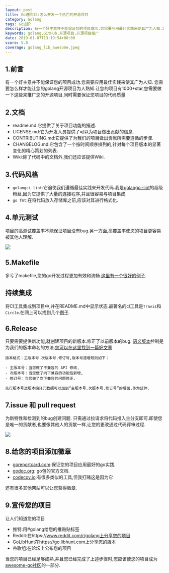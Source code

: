```yaml
---
layout: post
title: Go进阶12:怎么开发一个热门的开源项目
category: Golang
tags: Go进阶
description: 有一个好主意并不能保证您的项目成功.您需要应用最佳实践来使其广为人知.您需要怎么样才能让您的golang开源项目为人熟知,让您的项目有1000+star,您需要做一下这些来推广您的开源项目,同时需要保证您项目的代码质量
keywords: golang,GitHub,开源项目,开源项目推广
date: 2019-01-07T13:19:54+08:00
score: 5.0
coverage: golang_lib_awesome.jpeg
---
```


## 1.前言

有一个好主意并不能保证您的项目成功.您需要应用最佳实践来使其广为人知.
您需要怎么样才能让您的golang开源项目为人熟知.让您的项目有1000+star,您需要做一下这些来推广您的开源项目,同时需要保证您项目的代码质量

## 2.文档

- readme.md:它提供了关于项目功能的描述.
- LICENSE.md:它为开发人员提供了可以为项目做出贡献的信息.
- CONTRIBUTING.md:它提供了为我们的项目做出贡献所需要遵循的步骤.
- CHANGELOG.md:它包含了一个按时间顺序排列的,针对每个项目版本的显著变化的精心策划的列表.
- Wiki:除了代码中的文档外,我们还应该提供Wiki.

## 3.代码风格

- `golangci-lint`:它迫使我们遵循最佳实践来开发代码.我是[golangci-lint](https://github.com/golangci/golangci-lint)的超级粉丝,因为它提供了大量的连接程序,并且很容易与项目集成.
- `go fmt`:在将代码放入存储库之前,应该对其进行格式化.

## 4.单元测试

项目的高测试覆盖率不能保证项目没有bug.另一方面,高覆盖率使您的项目更容易被其他人理解.

![](/assets/image/golang_unit_test.jpeg)

## 5.Makefile

多亏了makefile,您的go开发过程更加有效和流畅.[这里有一个很好的例子](https://github.com/wesovilabs/koazee/blob/master/Makefile).

## 持续集成

将CI工具集成到项目中,并在README.md中显示状态.最著名的ci工具是`Travis`和`Circle`.在网上可以找到几个[例子](https://github.com/wesovilabs/koazee/blob/master/Makefile).

## 6.Release

只要需要提供新功能,就创建项目的新版本.修正了以前版本的bug.
[语义版本](https://semver.org/lang/zh-CN/)控制是为我们的版本命名的方法.[您可以在这里找到一篇好文章](https://blog.gopheracademy.com/advent-2015/semver/)

    版本格式：主版本号.次版本号.修订号,版本号递增规则如下：
    
    - 主版本号：当您做了不兼容的 API 修改,
    - 次版本号：当您做了向下兼容的功能性新增,
    - 修订号：当您做了向下兼容的问题修正.
    
    先行版本号及版本编译元数据可以加到“主版本号.次版本号.修订号”的后面,作为延伸.

## 7.issue 和 pull request

为新特性和检测到的bug创建问题.
只需通过拉请求将代码推入主分支即可.即使您是唯一的贡献者,也要像其他人的贡献一样,让您的更改通过代码评审过程.

![](/assets/image/golang_awesome_git.png)

## 8.给您的项目添加徽章

- [goreportcard.com](http://goreportcard.com/):保证您的项目应用最好的go实践.
- [godoc.org](http://goreportcard.com/): go包的官方文档.
- [codecov.io](http://codecov.io/):有很多类似的工具,但我打赌这是因为它

还有很多其他网站可以让您获得徽章.

## 9.宣传您的项目

让人们知道您的项目

- 推特:用#golang给您的推贴贴标签
- Reddit:在https://www.reddit.com/r/golang上分享您的项目
- GoLibHunt在https://go.libhunt.com上分享您的版本
- 谷歌组:在论坛上公布您的项目

当您的项目已经足够成熟,并且您已经完成了上述步骤时,您应该使您的项目成为[awesome-go社区](https://github.com/avelino/awesome-go)的一部分.
